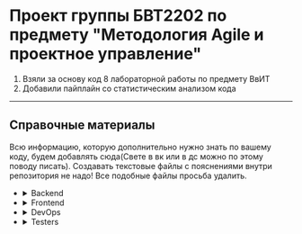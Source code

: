 # Проект группы БВТ2202 по предмету "Методология Agile и проектное управление"
1. Взяли за основу код 8 лабораторной работы по предмету ВвИТ
2. Добавили пайплайн со статистическим анализом кода
____
## Справочные материалы
Всю информацию, которую дополнительно нужно знать по вашему коду, будем добавлять сюда(Свете в вк или в дс можно по этому поводу писать).
Cоздавать текстовые файлы с пояснениями внутри репозитория не надо! Все подобные файлы просьба удалить.
+ <details><summary>Backend</summary>
  <details><summary>Для создания тестовой(дефолтной) БД необходимо:</summary>
    
    1. Установить пароль в **init_db.bat** ```SET PGPASSWORD=...```
    
    2. Запустить **init_db.bat**
    </details>
+ <details><summary>Frontend</summary></details>
+ <details><summary>DevOps</summary></details>
+ <details><summary>Testers</summary></details>
